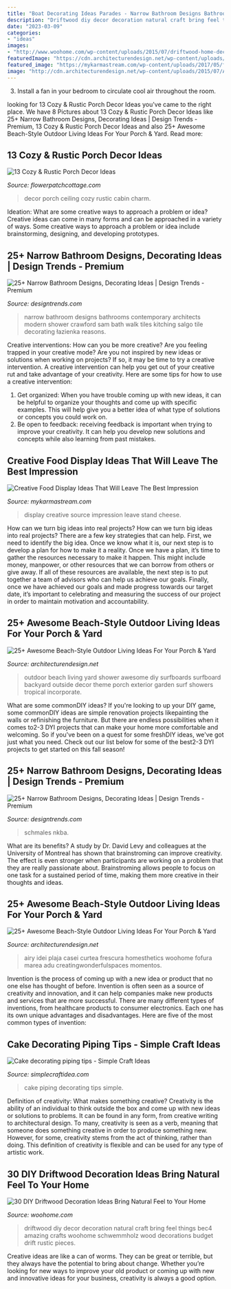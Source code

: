 ```yaml
---
title: "Boat Decorating Ideas Parades - Narrow Bathroom Designs Bathrooms Contemporary Architects Modern Shower Crawford Sam Bath Walk Tiles Kitching Salgo Tile Decorating łazienka Reasons"
description: "Driftwood diy decor decoration natural craft bring feel things bec4 amazing crafts woohome schwemmholz wood decorations budget drift rustic pieces"
date: "2023-03-09"
categories:
- "ideas"
images:
- "http://www.woohome.com/wp-content/uploads/2015/07/driftwood-home-decor-woohome-5.jpg"
featuredImage: "https://cdn.architecturendesign.net/wp-content/uploads/2015/07/AD-Beach-Style-Outdoor-Living-Ideas-13-1.jpg"
featured_image: "https://mykarmastream.com/wp-content/uploads/2017/05/food-display-ideas-3.jpg"
image: "http://cdn.architecturendesign.net/wp-content/uploads/2015/07/AD-Beach-Style-Outdoor-Living-Ideas-17.jpg"
---
```



3. Install a fan in your bedroom to circulate cool air throughout the room.

	

		
looking for 13 Cozy &amp; Rustic Porch Decor Ideas you've came to the right place. We have 8 Pictures about 13 Cozy &amp; Rustic Porch Decor Ideas like 25+ Narrow Bathroom Designs, Decorating Ideas | Design Trends - Premium, 13 Cozy &amp; Rustic Porch Decor Ideas and also 25+ Awesome Beach-Style Outdoor Living Ideas For Your Porch &amp; Yard. Read more:
		
    
## 13 Cozy &amp; Rustic Porch Decor Ideas

<img loading=lazy src="http://flowerpatchcottage.com/wp-content/uploads/2018/02/fe499bb1d16be26dd9cf3f1bdc5b4ed8-adventure-cabin-ideas.jpg" onerror="this.onerror=null;this.src='https://tse1.mm.bing.net/th?id=OIP.XORC0-oL81dis3Bm6y7dugHaJs&amp;pid=15.1';" alt="13 Cozy &amp; Rustic Porch Decor Ideas">

_Source: flowerpatchcottage.com_

>decor porch ceiling cozy rustic cabin charm. 

	

Ideation: What are some creative ways to approach a problem or idea?
Creative ideas can come in many forms and can be approached in a variety of ways. Some creative ways to approach a problem or idea include brainstorming, designing, and developing prototypes.

    
## 25+ Narrow Bathroom Designs, Decorating Ideas | Design Trends - Premium

<img loading=lazy src="https://images.designtrends.com/wp-content/uploads/2016/02/08064521/Narrow-contemporary-with-tiles-bathroom-design.jpg" onerror="this.onerror=null;this.src='https://tse1.mm.bing.net/th?id=OIP.zCqG1WCTo4_z3Qh18mkS1wHaLH&amp;pid=15.1';" alt="25+ Narrow Bathroom Designs, Decorating Ideas | Design Trends - Premium">

_Source: designtrends.com_

>narrow bathroom designs bathrooms contemporary architects modern shower crawford sam bath walk tiles kitching salgo tile decorating łazienka reasons. 

	

Creative interventions: How can you be more creative?
Are you feeling trapped in your creative mode? Are you not inspired by new ideas or solutions when working on projects? If so, it may be time to try a creative intervention. A creative intervention can help you get out of your creative rut and take advantage of your creativity. Here are some tips for how to use a creative intervention: 
1. Get organized: When you have trouble coming up with new ideas, it can be helpful to organize your thoughts and come up with specific examples. This will help give you a better idea of what type of solutions or concepts you could work on. 
2. Be open to feedback: receiving feedback is important when trying to improve your creativity. It can help you develop new solutions and concepts while also learning from past mistakes. 

    
## Creative Food Display Ideas That Will Leave The Best Impression

<img loading=lazy src="https://mykarmastream.com/wp-content/uploads/2017/05/food-display-ideas-3.jpg" onerror="this.onerror=null;this.src='https://tse3.mm.bing.net/th?id=OIP.jH6BB6ZuPNlxROrNZXOQJgEsDI&amp;pid=15.1';" alt="Creative Food Display Ideas That Will Leave The Best Impression">

_Source: mykarmastream.com_

>display creative source impression leave stand cheese. 

	

How can we turn big ideas into real projects?
How can we turn big ideas into real projects? There are a few key strategies that can help. First, we need to identify the big idea. Once we know what it is, our next step is to develop a plan for how to make it a reality. Once we have a plan, it’s time to gather the resources necessary to make it happen. This might include money, manpower, or other resources that we can borrow from others or give away. If all of these resources are available, the next step is to put together a team of advisors who can help us achieve our goals. Finally, once we have achieved our goals and made progress towards our target date, it’s important to celebrating and measuring the success of our project in order to maintain motivation and accountability.

    
## 25+ Awesome Beach-Style Outdoor Living Ideas For Your Porch &amp; Yard

<img loading=lazy src="http://cdn.architecturendesign.net/wp-content/uploads/2015/07/AD-Beach-Style-Outdoor-Living-Ideas-17.jpg" onerror="this.onerror=null;this.src='https://tse2.mm.bing.net/th?id=OIP.f4KXxdrTKzKC686p1PpgbAHaJ4&amp;pid=15.1';" alt="25+ Awesome Beach-Style Outdoor Living Ideas For Your Porch &amp; Yard">

_Source: architecturendesign.net_

>outdoor beach living yard shower awesome diy surfboards surfboard backyard outside decor theme porch exterior garden surf showers tropical incorporate. 

	

What are some commonDIY ideas?
If you're looking to up your DIY game, some commonDIY ideas are simple renovation projects likepainting the walls or refinishing the furniture. But there are endless possibilities when it comes to2-3 DYI projects that can make your home more comfortable and welcoming. So if you've been on a quest for some freshDIY ideas, we've got just what you need. Check out our list below for some of the best2-3 DYI projects to get started on this fall season!

    
## 25+ Narrow Bathroom Designs, Decorating Ideas | Design Trends - Premium

<img loading=lazy src="https://images.designtrends.com/wp-content/uploads/2016/02/08064521/Narrow-Bathroom-design-With-Craftsman-Style-Vanity.jpeg" onerror="this.onerror=null;this.src='https://tse3.mm.bing.net/th?id=OIP.BIzIKgcpfKTkB0GgfwcD2QHaJ4&amp;pid=15.1';" alt="25+ Narrow Bathroom Designs, Decorating Ideas | Design Trends - Premium">

_Source: designtrends.com_

>schmales nkba. 

	

What are its benefits?
A study by Dr. David Levy and colleagues at the University of Montreal has shown that brainstroming can improve creativity. The effect is even stronger when participants are working on a problem that they are really passionate about. Brainstroming allows people to focus on one task for a sustained period of time, making them more creative in their thoughts and ideas.

    
## 25+ Awesome Beach-Style Outdoor Living Ideas For Your Porch &amp; Yard

<img loading=lazy src="https://cdn.architecturendesign.net/wp-content/uploads/2015/07/AD-Beach-Style-Outdoor-Living-Ideas-13-1.jpg" onerror="this.onerror=null;this.src='https://tse4.mm.bing.net/th?id=OIP.HuzFFAPU8IH2EzZYg0yclwHaJW&amp;pid=15.1';" alt="25+ Awesome Beach-Style Outdoor Living Ideas For Your Porch &amp; Yard">

_Source: architecturendesign.net_

>airy idei plaja casei curtea frescura homesthetics woohome fofura marea adu creatingwonderfulspaces momentos. 

	

Invention is the process of coming up with a new idea or product that no one else has thought of before. Invention is often seen as a source of creativity and innovation, and it can help companies make new products and services that are more successful. There are many different types of inventions, from healthcare products to consumer electronics. Each one has its own unique advantages and disadvantages. Here are five of the most common types of invention: 

    
## Cake Decorating Piping Tips - Simple Craft Ideas

<img loading=lazy src="https://simplecraftidea.com/wp-content/uploads/2015/11/11060880_1026784680674846_2273341712049815684_n.jpg" onerror="this.onerror=null;this.src='https://tse1.mm.bing.net/th?id=OIP.srx51eRpKKp-Bi8pW4uacgHaMU&amp;pid=15.1';" alt="Cake decorating piping tips - Simple Craft Ideas">

_Source: simplecraftidea.com_

>cake piping decorating tips simple. 

	

Definition of creativity: What makes something creative?
Creativity is the ability of an individual to think outside the box and come up with new ideas or solutions to problems. It can be found in any form, from creative writing to architectural design. To many, creativity is seen as a verb, meaning that someone does something creative in order to produce something new. However, for some, creativity stems from the act of thinking, rather than doing. This definition of creativity is flexible and can be used for any type of artistic work.

    
## 30 DIY Driftwood Decoration Ideas Bring Natural Feel To Your Home

<img loading=lazy src="http://www.woohome.com/wp-content/uploads/2015/07/driftwood-home-decor-woohome-5.jpg" onerror="this.onerror=null;this.src='https://tse3.mm.bing.net/th?id=OIP.EkFJ6sUCPei70tbxH2kamAHaLJ&amp;pid=15.1';" alt="30 DIY Driftwood Decoration Ideas Bring Natural Feel to Your Home">

_Source: woohome.com_

>driftwood diy decor decoration natural craft bring feel things bec4 amazing crafts woohome schwemmholz wood decorations budget drift rustic pieces. 

	

Creative ideas are like a can of worms. They can be great or terrible, but they always have the potential to bring about change. Whether you’re looking for new ways to improve your old product or coming up with new and innovative ideas for your business, creativity is always a good option.


